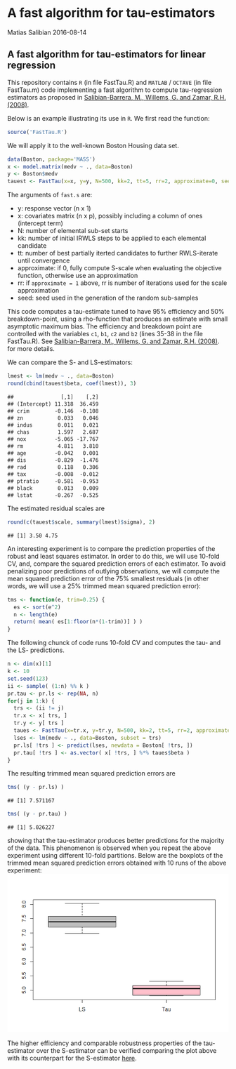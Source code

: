 A fast algorithm for tau-estimators
================
Matias Salibian
2016-08-14

A fast algorithm for tau-estimators for linear regression
---------------------------------------------------------

This repository contains `R` (in file FastTau.R) and `MATLAB` / `OCTAVE` (in file FastTau.m) code implementing a fast algorithm to compute tau-regression estimators as proposed in [Salibian-Barrera, M., Willems, G. and Zamar, R.H. (2008)](http://dx.doi.org/10.1198/106186008X343785).

Below is an example illustrating its use in `R`. We first read the function:

``` r
source('FastTau.R')
```

We will apply it to the well-known Boston Housing data set.

``` r
data(Boston, package='MASS')
x <- model.matrix(medv ~ ., data=Boston)
y <- Boston$medv
tauest <- FastTau(x=x, y=y, N=500, kk=2, tt=5, rr=2, approximate=0, seed=456)
```

The arguments of `fast.s` are:

-   y: response vector (n x 1)
-   x: covariates matrix (n x p), possibly including a column of ones (intercept term)
-   N: number of elemental sub-set starts
-   kk: number of initial IRWLS steps to be applied to each elemental candidate
-   tt: number of best partially iterted candidates to further RWLS-iterate until convergence
-   approximate: if 0, fully compute S-scale when evaluating the objective function, otherwise use an approximation
-   rr: if `approximate = 1` above, rr is number of iterations used for the scale approximation
-   seed: seed used in the generation of the random sub-samples

This code computes a tau-estimate tuned to have 95% efficiency and 50% breakdown-point, using a rho-function that produces an estimate with small asymptotic maximum bias. The efficiency and breakdown point are controlled with the variables `c1`, `b1`, `c2` and `b2` (lines 35-38 in the file FastTau.R). See [Salibian-Barrera, M., Willems, G. and Zamar, R.H. (2008)](http://dx.doi.org/10.1198/106186008X343785). for more details.

We can compare the S- and LS-estimators:

``` r
lmest <- lm(medv ~ ., data=Boston)
round(cbind(tauest$beta, coef(lmest)), 3)
```

    ##               [,1]    [,2]
    ## (Intercept) 11.318  36.459
    ## crim        -0.146  -0.108
    ## zn           0.033   0.046
    ## indus        0.011   0.021
    ## chas         1.597   2.687
    ## nox         -5.065 -17.767
    ## rm           4.811   3.810
    ## age         -0.042   0.001
    ## dis         -0.829  -1.476
    ## rad          0.118   0.306
    ## tax         -0.008  -0.012
    ## ptratio     -0.581  -0.953
    ## black        0.013   0.009
    ## lstat       -0.267  -0.525

The estimated residual scales are

``` r
round(c(tauest$scale, summary(lmest)$sigma), 2)
```

    ## [1] 3.50 4.75

An interesting experiment is to compare the prediction properties of the robust and least squares estimator. In order to do this, we will use 10-fold CV, and, compare the squared prediction errors of each estimator. To avoid penalizing poor predictions of outlying observations, we will compute the mean squared prediction error of the 75% smallest residuals (in other words, we will use a 25% trimmed mean squared prediction error):

``` r
tms <- function(e, trim=0.25) {
  es <- sort(e^2)
  n <- length(e)
  return( mean( es[1:floor(n*(1-trim))] ) )
}
```

The following chunck of code runs 10-fold CV and computes the tau- and the LS- predictions.

``` r
n <- dim(x)[1]
k <- 10
set.seed(123)
ii <- sample( (1:n) %% k )
pr.tau <- pr.ls <- rep(NA, n)
for(j in 1:k) {
  trs <- (ii != j)
  tr.x <- x[ trs, ]
  tr.y <- y[ trs ]
  taues <- FastTau(x=tr.x, y=tr.y, N=500, kk=2, tt=5, rr=2, approximate=0, seed=456)
  lses <- lm(medv ~ ., data=Boston, subset = trs)
  pr.ls[ !trs ] <- predict(lses, newdata = Boston[ !trs, ])
  pr.tau[ !trs ] <- as.vector( x[ !trs, ] %*% taues$beta )
}
```

The resulting trimmed mean squared prediction errors are

``` r
tms( (y - pr.ls) )
```

    ## [1] 7.571167

``` r
tms( (y - pr.tau) )
```

    ## [1] 5.026227

showing that the tau-estimator produces better predictions for the majority of the data. This phenomenon is observed when you repeat the above experiment using different 10-fold partitions. Below are the boxplots of the trimmed mean squared prediction errors obtained with 10 runs of the above experiment: ![](README_files/figure-markdown_github/CV2-1.png)

The higher efficiency and comparable robustness properties of the tau-estimator over the S-estimator can be verified comparing the plot above with its counterpart for the S-estimator [here](https://github.com/msalibian/Fast-S).
